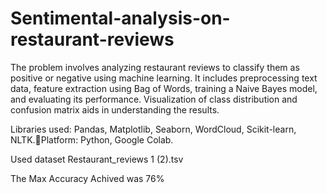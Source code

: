 # Sentimental-analysis-on-restaurant-reviews

The problem involves analyzing restaurant reviews to classify them as positive or negative using machine learning.
It includes preprocessing text data, feature extraction using Bag of Words, training a Naive Bayes model, and evaluating its performance.
Visualization of class distribution and confusion matrix aids in understanding the results.

Libraries used: Pandas, Matplotlib, Seaborn, WordCloud, Scikit-learn, NLTK.Platform: Python, Google Colab.

Used dataset Restaurant_reviews 1 (2).tsv

The Max Accuracy Achived was 76%
